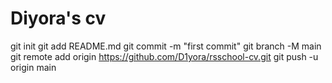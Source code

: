 # Diyora's cv

git init
git add README.md
git commit -m "first commit"
git branch -M main
git remote add origin https://github.com/D1yora/rsschool-cv.git
git push -u origin main